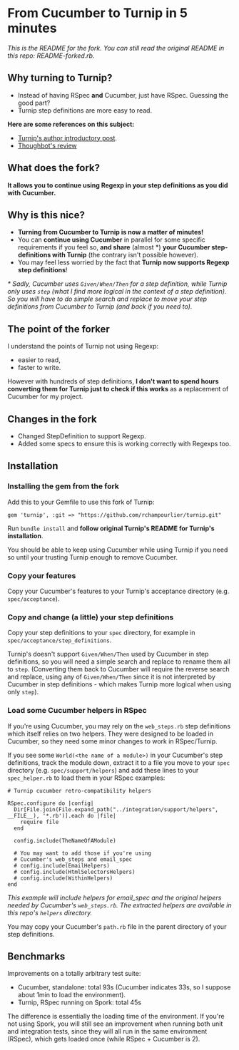 # From Cucumber to Turnip in 5 minutes

_This is the README for the fork. You can still read the original README in this repo: README-forked.rb._

## Why turning to Turnip?

* Instead of having RSpec **and** Cucumber, just have RSpec. Guessing the good part?
* Turnip step definitions are more easy to read.
 
**Here are some references on this subject:**

* [Turnip's author introductory post](http://elabs.se/blog/30-solving-cucumber-s-problems).
* [Thoughbot's review](http://robots.thoughtbot.com/post/21494223079/turnip-a-tasty-cucumber-alternative)

## What does the fork?

**It allows you to continue using Regexp in your step definitions as you did with Cucumber.**

## Why is this nice?

* **Turning from Cucumber to Turnip is now a matter of minutes!**
* You can **continue using Cucumber** in parallel for some specific requirements if you feel so, **and share** (almost *) **your Cucumber step-definitions with Turnip** (the contrary isn't possible however).
* You may feel less worried by the fact that **Turnip now supports Regexp step definitions**!

_* Sadly, Cucumber uses `Given/When/Then` for a step definition, while Turnip only uses `step` (what I find more logical in the context of a step definition). So you will have to do simple search and replace to move your step definitions from Cucumber to Turnip (and back if you need to)._


## The point of the forker

I understand the points of Turnip not using Regexp:

* easier to read,
* faster to write.

However with hundreds of step definitions, **I don't want to spend hours converting them for Turnip just to check if this works** as a replacement of Cucumber for my project.

## Changes in the fork

* Changed StepDefinition to support Regexp.
* Added some specs to ensure this is working correctly with Regexps too.

## Installation

### Installing the gem from the fork

Add this to your Gemfile to use this fork of Turnip:

    gem 'turnip', :git => "https://github.com/rchampourlier/turnip.git"
    
Run `bundle install` and **follow original Turnip's README for Turnip's installation**.

You should be able to keep using Cucumber while using Turnip if you need so until your trusting Turnip enough to remove Cucumber.

### Copy your features

Copy your Cucumber's features to your Turnip's acceptance  directory (e.g. `spec/acceptance`).

### Copy and change (a little) your step definitions

Copy your step definitions to your `spec` directory, for example in `spec/acceptance/step_definitions`.

Turnip's doesn't support `Given/When/Then` used by Cucumber in step definitions, so you will need a simple search and replace to rename them all to `step`. (Converting them back to Cucumber will require the reverse search and replace, using any of `Given/When/Then` since it is not interpreted by Cucumber in step definitions - which makes Turnip more logical when using only `step`).

### Load some Cucumber helpers in RSpec

If you're using Cucumber, you may rely on the `web_steps.rb` step definitions which itself relies on two helpers. They were designed to be loaded in Cucumber, so they need some minor changes to work in RSpec/Turnip.

If you see some `World(<the name of a module>)` in your Cucumber's step definitions, track the module down, extract it to a file you move to your `spec` directory (e.g. `spec/support/helpers`) and add these lines to your `spec_helper.rb` to load them in your RSpec examples:

```
# Turnip cucumber retro-compatibility helpers

RSpec.configure do |config|
  Dir[File.join(File.expand_path("../integration/support/helpers", __FILE__), '*.rb')].each do |file|
    require file
  end
  
  config.include(TheNameOfAModule)
  
  # You may want to add those if you're using
  # Cucumber's web_steps and email_spec
  # config.include(EmailHelpers)
  # config.include(HtmlSelectorsHelpers)
  # config.include(WithinHelpers)
end
```

_This example will include helpers for email_spec and the original helpers needed by Cucumber's `web_steps.rb`. The extracted helpers are available in this repo's `helpers` directory._

You may copy your Cucumber's `path.rb` file in the parent directory of your step definitions.

## Benchmarks

Improvements on a totally arbitrary test suite:

* Cucumber, standalone: total 93s (Cucumber indicates 33s, so I suppose about 1min to load the environment).
* Turnip, RSpec running on Spork: total 45s

The difference is essentially the loading time of the environment. If you're not using Spork, you will still see an improvement when running both unit and integration tests, since they will all run in the same environment (RSpec), which gets loaded once (while RSpec + Cucumber is 2).
